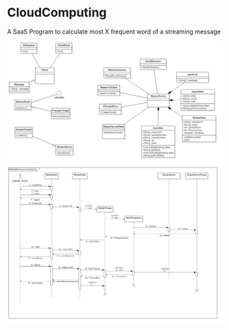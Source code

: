 # CloudComputing
A SaaS Program to calculate most X frequent word of a streaming message

![ClassDiagram](https://github.com/TasTing/CloudComputing/raw/master/design/ClassDiagram.jpg)
![SequenceDiagram](https://github.com/TasTing/CloudComputing/blob/master/design/SequenceDiagram1.jpg?raw=true)

